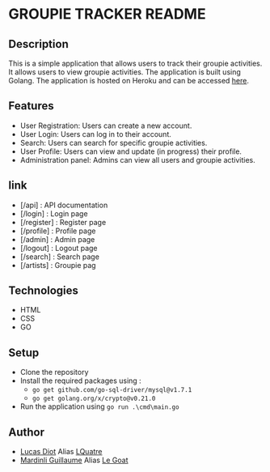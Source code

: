 # GROUPIE TRACKER README

## Description

This is a simple application that allows users to track their groupie activities. It allows users to view groupie activities. The application is built using Golang. The application is hosted on Heroku and can be accessed [here](https://groupie-tracker.herokuapp.com/).

## Features

- User Registration: Users can create a new account.
- User Login: Users can log in to their account.
- Search: Users can search for specific groupie activities.
- User Profile: Users can view and update (in progress) their profile.
- Administration panel: Admins can view all users and groupie activities.

## link

- [/api] : API documentation
- [/login] : Login page
- [/register] : Register page
- [/profile] : Profile page
- [/admin] : Admin page
- [/logout] : Logout page
- [/search] : Search page
- [/artists] : Groupie pag

## Technologies

- HTML
- CSS
- GO

## Setup

- Clone the repository
- Install the required packages using :
  - `go get github.com/go-sql-driver/mysql@v1.7.1`
  - `go get golang.org/x/crypto@v0.21.0`
- Run the application using `go run .\cmd\main.go`

## Author

- [Lucas Diot](https://ytrack.learn.ynov.com/git/dilucas) Alias [LQuatre](https://github.com/LQuatre)
- [Mardinli Guillaume]() Alias [Le Goat]()